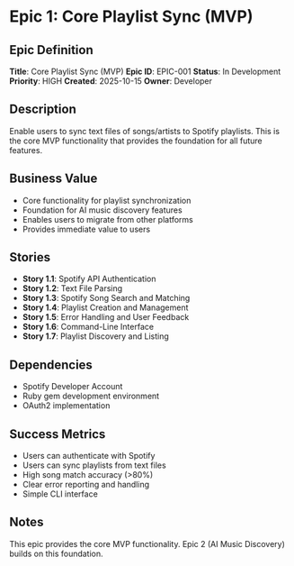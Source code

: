# Epic 1: Core Playlist Sync (MVP)

## Epic Definition
**Title**: Core Playlist Sync (MVP)
**Epic ID**: EPIC-001
**Status**: In Development
**Priority**: HIGH
**Created**: 2025-10-15
**Owner**: Developer

## Description
Enable users to sync text files of songs/artists to Spotify playlists. This is the core MVP functionality that provides the foundation for all future features.

## Business Value
- Core functionality for playlist synchronization
- Foundation for AI music discovery features
- Enables users to migrate from other platforms
- Provides immediate value to users

## Stories
- **Story 1.1**: Spotify API Authentication
- **Story 1.2**: Text File Parsing  
- **Story 1.3**: Spotify Song Search and Matching
- **Story 1.4**: Playlist Creation and Management
- **Story 1.5**: Error Handling and User Feedback
- **Story 1.6**: Command-Line Interface
- **Story 1.7**: Playlist Discovery and Listing

## Dependencies
- Spotify Developer Account
- Ruby gem development environment
- OAuth2 implementation

## Success Metrics
- Users can authenticate with Spotify
- Users can sync playlists from text files
- High song match accuracy (>80%)
- Clear error reporting and handling
- Simple CLI interface

## Notes
This epic provides the core MVP functionality. Epic 2 (AI Music Discovery) builds on this foundation.
